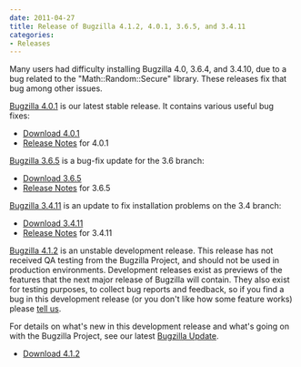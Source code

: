```yaml
---
date: 2011-04-27
title: Release of Bugzilla 4.1.2, 4.0.1, 3.6.5, and 3.4.11
categories:
- Releases
---
```


Many users had difficulty installing Bugzilla 4.0, 3.6.4, and 3.4.10, due to a bug related to the "Math::Random::Secure" library. These releases fix that bug among other issues.

[Bugzilla 4.0.1](/releases/4.0.1/) is our latest stable release. It contains various useful bug fixes:

*   [Download 4.0.1](/download/#v40)
*   [Release Notes](/releases/4.0.1/) for 4.0.1

[Bugzilla 3.6.5](/releases/3.6.5/) is a bug-fix update for the 3.6 branch:

*   [Download 3.6.5](/download/#v36)
*   [Release Notes](/releases/3.6.5/) for 3.6.5

[Bugzilla 3.4.11](/releases/3.4.11/) is an update to fix installation problems on the 3.4 branch:

*   [Download 3.4.11](/download/#v34)
*   [Release Notes](/releases/3.4.11/) for 3.4.11

[Bugzilla 4.1.2](/releases/4.2/) is an unstable development release. This release has not received QA testing from the Bugzilla Project, and should not be used in production environments. Development releases exist as previews of the features that the next major release of Bugzilla will contain. They also exist for testing purposes, to collect bug reports and feedback, so if you find a bug in this development release (or you don't like how some feature works) please [tell us](/developers/reporting_bugs.html).

For details on what's new in this development release and what's going on with the Bugzilla Project, see our latest [Bugzilla Update](/blog/2011/04/27/release-of-bugzilla-4.1.2-4.0.1-3.6.5-and-3.4.11-more/).

*   [Download 4.1.2](/download/#v42)

